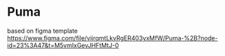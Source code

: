 # Puma
based on figma template
https://www.figma.com/file/vijrqmtLkvRgER403yxMfW/Puma-%2B?node-id=23%3A47&t=M5vmIxGevJHFtMtJ-0